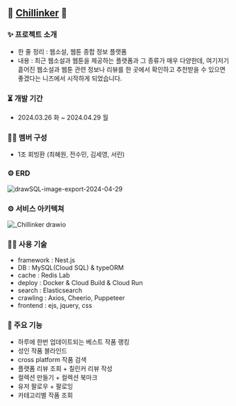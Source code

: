 ## 💜 [Chillinker](https://chillinker-q2dan5o26q-du.a.run.app/main) 💜

### ✨ 프로젝트 소개
- 한 줄 정리 : 웹소설, 웹툰 종합 정보 플랫폼
- 내용 : 최근 웹소설과 웹툰을 제공하는 플랫폼과 그 종류가 매우 다양한데, 여기저기 흩어진 웹소설과 웹툰 관련 정보나 리뷰를 한 곳에서 확인하고 추천받을 수 있으면 좋겠다는 니즈에서 시작하게 되었습니다.

### ⏳️ 개발 기간
- 2024.03.26 화 ~ 2024.04.29 월

### 👩‍💻 멤버 구성
- 1조 회빙환 (최혜원, 전수민, 김세영, 서린)

### ⚙️ ERD
![drawSQL-image-export-2024-04-29](https://github.com/choobao/chillinker/assets/154856948/5dabb6d5-1077-4c54-91c6-bf0a652008ce)


### ⚙ 서비스 아키텍쳐
![_Chillinker drawio](https://github.com/choobao/chillinker/assets/154856948/3b8490d1-c01a-4703-9dcd-6da42285766b)


### 👩‍💻 사용 기술
- framework : Nest.js
- DB : MySQL(Cloud SQL) & typeORM
- cache : Redis Lab
- deploy : Docker & Cloud Build & Cloud Run
- search : Elasticsearch
- crawling : Axios, Cheerio, Puppeteer
- frontend : ejs, jquery, css

### 📌 주요 기능

- 하루에 한번 업데이트되는 베스트 작품 랭킹
- 성인 작품 블라인드
- cross platform 작품 검색
- 플랫폼 리뷰 조회 + 칠린커 리뷰 작성
- 컬렉션 만들기 + 컬렉션 북마크
- 유저 팔로우 + 팔로잉
- 카테고리별 작품 조회
